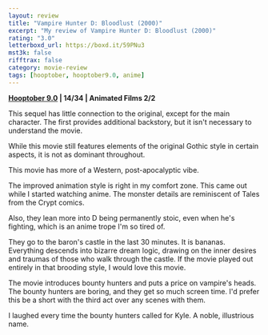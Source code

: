 ```yaml
---
layout: review
title: "Vampire Hunter D: Bloodlust (2000)"
excerpt: "My review of Vampire Hunter D: Bloodlust (2000)"
rating: "3.0"
letterboxd_url: https://boxd.it/59PNu3
mst3k: false
rifftrax: false
category: movie-review
tags: [hooptober, hooptober9.0, anime]
---
```


<b><a href="https://boxd.it/pOmcY/detail" target="_blank" rel="noopener">Hooptober 9.0</a> | 14/34 | Animated Films 2/2</b>

This sequel has little connection to the original, except for the main character. The first provides additional backstory, but it isn't necessary to understand the movie.

While this movie still features elements of the original Gothic style in certain aspects, it is not as dominant throughout.

This movie has more of a Western, post-apocalyptic vibe.

The improved animation style is right in my comfort zone. This came out while I started watching anime. The monster details are reminiscent of Tales from the Crypt comics.

Also, they lean more into D being permanently stoic, even when he's fighting, which is an anime trope I'm so tired of.

They go to the baron's castle in the last 30 minutes. It is bananas. Everything descends into bizarre dream logic, drawing on the inner desires and traumas of those who walk through the castle. If the movie played out entirely in that brooding style, I would love this movie.

The movie introduces bounty hunters and puts a price on vampire's heads. The bounty hunters are boring, and they get so much screen time. I'd prefer this be a short with the third act over any scenes with them.

I laughed every time the bounty hunters called for Kyle. A noble, illustrious name.
